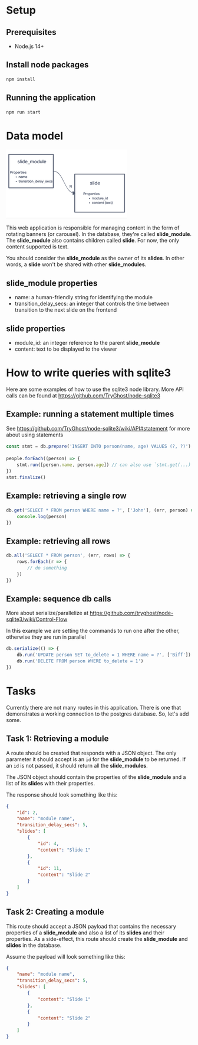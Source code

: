 # Setup

## Prerequisites
- Node.js 14+

## Install node packages
```sh
npm install
```

## Running the application

```sh
npm run start
```

# Data model
![Data Model](https://github.com/hevi0/simple-web-app/blob/main/datamodel.png)

This web application is responsible for managing content in the form of rotating banners (or carousel). In the database, they're called **slide_module**. The **slide_module** also contains children called **slide**. For now, the only content supported is text.

You should consider the **slide_module** as the owner of its **slides**. In other words, a **slide** won't be shared with other **slide_modules**.

## slide_module properties
- name: a human-friendly string for identifying the module
- transition_delay_secs: an integer that controls the time between transition to the next slide on the frontend

## slide properties
- module_id: an integer reference to the parent **slide_module**
- content: text to be displayed to the viewer

# How to write queries with sqlite3

Here are some examples of how to use the sqlite3 node library. More API calls can be found at https://github.com/TryGhost/node-sqlite3 

## Example: running a statement multiple times

See https://github.com/TryGhost/node-sqlite3/wiki/API#statement for more about using statements
```javascript
const stmt = db.prepare('INSERT INTO person(name, age) VALUES (?, ?)')

people.forEach((person) => {
    stmt.run([person.name, person.age]) // can also use `stmt.get(...)`, `stmt.all(...)`, etc.
})
stmt.finalize()
```

## Example: retrieving a single row
```javascript
db.get('SELECT * FROM person WHERE name = ?', ['John'], (err, person) => {
    console.log(person)
})
```

## Example: retrieving all rows
```javascript
db.all('SELECT * FROM person', (err, rows) => {
    rows.forEach(r => {
        // do something
    })
})
```

## Example: sequence db calls
More about serialize/parallelize at https://github.com/tryghost/node-sqlite3/wiki/Control-Flow

In this example we are setting the commands to run one after the other, otherwise they are run
in parallel
```javascript
db.serialize(() => {
    db.run('UPDATE person SET to_delete = 1 WHERE name = ?', ['Biff'])
    db.run('DELETE FROM person WHERE to_delete = 1')
})
```

# Tasks

Currently there are not many routes in this application. There is one that demonstrates a working connection to the postgres database. So, let's add some.

## Task 1: Retrieving a module
A route should be created that responds with a JSON object. The only parameter it should accept is an `id` for the **slide_module** to be returned. If an `id` is not passed, it should return all the **slide_modules**.

The JSON object should contain the properties of the **slide_module** and a list of its **slides** with their properties.

The response should look something like this:
```json
{
    "id": 2,
    "name": "module name",
    "transition_delay_secs": 5,
    "slides": [
        {
            "id": 4,
            "content": "Slide 1"
        },
        {
            "id": 11,
            "content": "Slide 2"
        }
    ]
}
```

## Task 2: Creating a module
This route should accept a JSON payload that contains the necessary properties of a **slide_module** and also a list of its **slides** and their properties. As a side-effect, this route should create the **slide_module** and **slides** in the database.

Assume the payload will look something like this:
```json
{
    "name": "module name",
    "transition_delay_secs": 5,
    "slides": [
        {
            "content": "Slide 1"
        },
        {
            "content": "Slide 2"
        }
    ]
}
```
